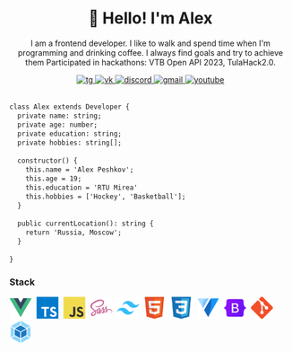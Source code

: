 ## <h1 align="center">👋 Hello! I'm Alex</h1>

<p align="center">
I am a frontend developer. I like to walk and spend time when I'm programming and drinking coffee. I always find goals and try to achieve them Participated in hackathons: VTB Open API 2023, TulaHack2.0.
</p>

<div align="center">
  <a href="https://t.me/youngjuicycashrussia" target="_blank">
    <img src="https://github.com/gauravghongde/social-icons/blob/master/PNG/Color/Telegram.png" width="20" height="20" alt="tg" />
  </a>
  <a href="https://vk.com/mnenie_mozhno" target="_blank">
    <img src="https://github.com/gauravghongde/social-icons/blob/master/PNG/Color/VK.png" width="20" height="20" alt="vk" />
  </a>
  <a href="https://discordapp.com/users/886264669478727730/" target="_blank">
    <img src="https://github.com/gauravghongde/social-icons/blob/master/PNG/Color/Discord.png" width="20" height="20" alt="discord" />
  </a>
  <a href="mailto: alexpeshkov4vuz@gmail.com" target="_blank">
    <img src="https://github.com/gauravghongde/social-icons/blob/master/PNG/Color/Gmail.png" width="20" height="20" alt="gmail" />
  </a>
  <a href="https://www.youtube.com/channel/UCWKSTQaQMBSaYtIaxXuD7vQ" target="_blank">
    <img src="https://github.com/gauravghongde/social-icons/blob/master/PNG/Color/Youtube.png" width="20" height="20" alt="youtube" />
  </a>
</div>
<br>

```
class Alex extends Developer {
  private name: string;
  private age: number;
  private education: string;
  private hobbies: string[];

  constructor() {
    this.name = 'Alex Peshkov';
    this.age = 19;
    this.education = 'RTU Mirea'
    this.hobbies = ['Hockey', 'Basketball'];
  }

  public currentLocation(): string {
    return 'Russia, Moscow';
  }

}
```

### Stack

<div>
  <img src="https://github.com/devicons/devicon/blob/master/icons/vuejs/vuejs-original.svg" title="vue" alt="vue" width="40" height="40"/>&nbsp
  <img src="https://github.com/devicons/devicon/blob/master/icons/typescript/typescript-original.svg" title="ts" alt="ts" width="40" height="40"/>&nbsp
  <img src="https://github.com/devicons/devicon/blob/master/icons/javascript/javascript-original.svg" title="js" alt="js" width="40" height="40"/>&nbsp
  <img src="https://github.com/devicons/devicon/blob/master/icons/sass/sass-original.svg" title="sass/scss" alt="sass/scss" width="40" height="40"/>&nbsp;
  <img src="https://github.com/devicons/devicon/blob/master/icons/tailwindcss/tailwindcss-plain.svg" title="tailwind" alt="tailwind" width="40" height="40"/>&nbsp;
  <!-- <img src="https://github.com/devicons/devicon/blob/master/icons/react/react-original.svg" title="react" alt="react" width="40" height="40"/>&nbsp -->
  <img src="https://github.com/devicons/devicon/blob/master/icons/html5/html5-original.svg" title="html5" alt="html5" width="40" height="40"/>&nbsp
  <img src="https://github.com/devicons/devicon/blob/master/icons/css3/css3-original.svg" title="css" alt="css" width="40" height="40"/>&nbsp
  <img src="https://github.com/devicons/devicon/blob/master/icons/vuetify/vuetify-original.svg" title="vuetify" alt="vuetify" width="40" height="40"/>&nbsp
  <img src="https://github.com/devicons/devicon/blob/master/icons/bootstrap/bootstrap-original.svg" title="bootstrap" alt="bootstrap" width="40" height="40"/>&nbsp
    <img src="https://github.com/devicons/devicon/blob/master/icons/git/git-original.svg" title="git" alt="git" width="40" height="40"/>&nbsp
  <img src="https://github.com/devicons/devicon/blob/master/icons/webpack/webpack-original.svg" title="webpack" alt="webpack" width="40" height="40"/>&nbsp;
</div>
